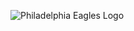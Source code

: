 ![Philadelphia Eagles Logo](https://1000logos.net/wp-content/uploads/2017/05/Philadelphia-Eagles-Logo.png)
